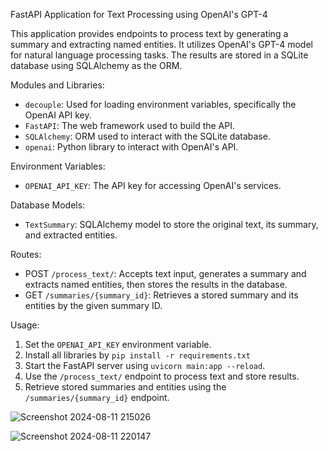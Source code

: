 
FastAPI Application for Text Processing using OpenAI's GPT-4

This application provides endpoints to process text by generating a summary and extracting named entities.
It utilizes OpenAI's GPT-4 model for natural language processing tasks. The results are stored in a SQLite 
database using SQLAlchemy as the ORM.

Modules and Libraries:
- `decouple`: Used for loading environment variables, specifically the OpenAI API key.
- `FastAPI`: The web framework used to build the API.
- `SQLAlchemy`: ORM used to interact with the SQLite database.
- `openai`: Python library to interact with OpenAI's API.

Environment Variables:
- `OPENAI_API_KEY`: The API key for accessing OpenAI's services.

Database Models:
- `TextSummary`: SQLAlchemy model to store the original text, its summary, and extracted entities.

Routes:
- POST `/process_text/`: Accepts text input, generates a summary and extracts named entities, then stores
  the results in the database.
- GET `/summaries/{summary_id}`: Retrieves a stored summary and its entities by the given summary ID.


Usage:
1. Set the `OPENAI_API_KEY` environment variable.
2. Install all libraries by `pip install -r requirements.txt`
3. Start the FastAPI server using `uvicorn main:app --reload`.
4. Use the `/process_text/` endpoint to process text and store results.
5. Retrieve stored summaries and entities using the `/summaries/{summary_id}` endpoint.

   

![Screenshot 2024-08-11 215026](https://github.com/user-attachments/assets/e4cd527d-4342-45fc-b56f-d35e9493e1c9)


![Screenshot 2024-08-11 220147](https://github.com/user-attachments/assets/c672f31e-6dc9-4c2d-8a66-20a0b9e710a7)





